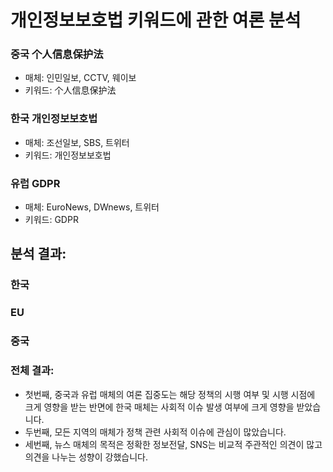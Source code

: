 # 개인정보보호법 키워드에 관한 여론 분석

### 중국 个人信息保护法
- 매체: 인민일보, CCTV, 웨이보
- 키워드: 个人信息保护法

### 한국 개인정보보호법
- 매체: 조선일보, SBS, 트위터
- 키워드: 개인정보보호법

### 유럽 GDPR
- 매체: EuroNews, DWnews, 트위터
- 키워드: GDPR


## 분석 결과:

### 한국

### EU

### 중국

### 전체 결과:
- 첫번째, 중국과 유럽 매체의 여론 집중도는 해당 정책의 시행 여부 및 시행 시점에 크게 영향을 받는 반면에 한국 매체는 사회적 이슈 발생 여부에 크게 영향을 받았습니다.
- 두번째, 모든 지역의 매체가 정책 관련 사회적 이슈에 관심이 많았습니다.
- 세번째, 뉴스 매체의 목적은 정확한 정보전달, SNS는 비교적 주관적인 의견이 많고 의견을 나누는 성향이 강했습니다.
